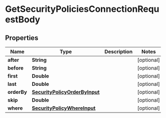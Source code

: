 

# GetSecurityPoliciesConnectionRequestBody


## Properties

Name | Type | Description | Notes
------------ | ------------- | ------------- | -------------
**after** | **String** |  |  [optional]
**before** | **String** |  |  [optional]
**first** | **Double** |  |  [optional]
**last** | **Double** |  |  [optional]
**orderBy** | [**SecurityPolicyOrderByInput**](SecurityPolicyOrderByInput.md) |  |  [optional]
**skip** | **Double** |  |  [optional]
**where** | [**SecurityPolicyWhereInput**](SecurityPolicyWhereInput.md) |  |  [optional]



